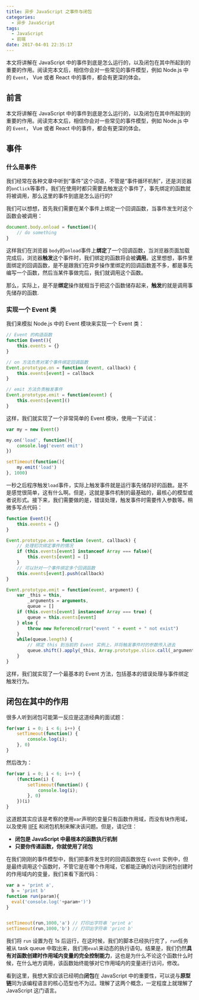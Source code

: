 ```yaml
---
title: 异步 JavaScript 之事件与闭包
categories:
  - 异步 JavaScript
tags:
  - JavaScript
  - 前端
date: 2017-04-01 22:35:17
---
```

本文将讲解在 JavaScript 中的事件到底是怎么运行的，以及闭包在其中所起到的重要的作用。阅读完本文后，相信你会对一些常见的事件模型，例如 Node.js 中的 `Event`， Vue 或者 React 中的事件，都会有更深的体会。
<!-- more -->
## 前言
本文将讲解在 JavaScript 中的事件到底是怎么运行的，以及闭包在其中所起到的重要的作用。阅读完本文后，相信你会对一些常见的事件模型，例如 Node.js 中的 `Event`， Vue 或者 React 中的事件，都会有更深的体会。
## 事件
### 什么是事件
我们经常在各种文章中听到“事件”这个词语，不管是“事件循环机制”，还是浏览器的`onClick`等事件，我们在使用时都只需要去触发这个事件了，事先绑定的函数就将被调用，那么这里的事件到底是怎么运行的?

我们可以想想，首先我们需要在某个事件上绑定一个回调函数，当事件发生时这个函数会被调用：
```javascript
document.body.onload = function(){
    // do something
}
```
这样我们在浏览器 `body`的`onload`事件上**绑定**了一个回调函数，当浏览器页面加载完成后，浏览器**触发**这个事件时，我们绑定的函数将会被**调用**。这里想想，事件里面绑定的回调函数，是不是跟我们在异步操作里绑定的回调函数差不多，都是事先编写一个函数，然后当某件事做完后，我们就调用这个函数。

那么，实际上，是不是**绑定**操作就相当于把这个函数储存起来，**触发**的就是调用事先储存的函数.
### 实现一个 Event 类
我们来模拟 Node.js 中的 Event 模块来实现一个 Event 类：
```javascript
// Event 的构造函数
function Event(){
    this.events = {}
}

// on 方法负责对某个事件绑定回调函数
Event.prototype.on = function (event, callback) {
    this.events[event] = callback
}

// emit 方法负责触发事件
Event.prototype.emit = function(event) {
    this.events[event]()
}
```
这样，我们就实现了一个非常简单的 Event 模块，使用一下试试：
```javascript
var my = new Event()

my.on('load', function(){
    console.log('event emit')
})

setTimeout(function(){
    my.emit('load')
}, 1000)
```
一秒之后程序触发`load`事件，实际上触发事件就是运行事先储存好的函数。是不是感觉很简单，这有什么啊。但是，这就是事件机制的最基础的，最核心的模型或者说形式。接下来，我们需要做的是，错误处理，触发事件时需要传入参数等。稍微多写点代码：
```javascript
function Event(){
    this.events = {}
}

Event.prototype.on = function (event, callback) {
    // 处理初次绑定事件的情况
    if (this.events[event] instanceof Array === false){
        this.events[event] = []
    }
    // 可以针对一个事件绑定多个回调函数
    this.events[event].push(callback)
}

Event.prototype.emit = function(event, argument) {
    var _this = this,
        _arguments = arguments,
        queue = []
    if (this.events[event] instanceof Array === true) {
        queue = this.events[event]
    } else {
        throw new ReferenceError("event " + event + " not exist")
    }
    while(queue.length) {
        // 绑定 this 到当前的 Event 实例上，并将触发事件时的参数传入进去
        queue.shift().apply(_this, Array.prototype.slice.call(_arguments, 1))
    }
}
```
这样，我们就实现了一个最基本的 Event 方法，包括基本的错误处理与事件绑定触发行为。

## 闭包在其中的作用
很多人听到闭包可能第一反应是这道经典的面试题：
```javascript
for(var i = 0; i < 6; i++) {
    setTimeout(function() {
        console.log(i); 
    }, 0)
}
```
然后改为：
```javascript
for(var i = 0; i < 6; i++) {
    (function(i) {
        setTimeout(function() {
            console.log(i); 
        }, 0)
    })(i)
}
```
这道题其实应该是考察的使用`var`声明的变量只有函数作用域，而没有块作用域，以及使用 [IIFE](https://segmentfault.com/a/1190000003985390) 和闭包机制来解决该问题。但是，请记住：
- **闭包是 JavaScript 中最根本的函数执行机制**
- **只要你传递函数，你就使用了闭包**

在我们刚刚的事件模型中，我们把事件发生时的回调函数放在 `Event` 实例中，但是最终调用这个函数时，不管它是在哪个作用域，它都能正确的访问到闭包创建时的作用域内的变量，我们来看下面代码：
```javascript
var a = 'print a',
  b = 'print b'
function run(param){
  eval('console.log('+param+')')
}


setTimeout(run,1000,'a') // 打印出字符串 'print a'
setTimeout(run,1000,'b') // 打印出字符串 'print b'
```

我们将 `run` 设置为在 1s 后运行，在这时候，我们的脚本已经执行完了，`run`任务被从 task queue 中取出来，我们用`eval`来动态的执行语句。结果是，我们仍然**具有对函数创建时作用域内变量的完全控制能力**，这也是为什么不论这个函数什么时候，在什么地方调用，该函数始终能够对它作用域内的变量进行访问，修改。

看到这里，我想大家应该已经明白**闭包**在 JavaScript 中的重要性，可以说与**原型链**同为该编程语言的核心范型也不为过。理解了这两个概念，一定程度上就理解了 JavaScript 这门语言。

